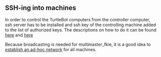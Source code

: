 ## SSH-ing into machines
In order to control the TurtleBot computers from the controller computer, ssh server has to be installed and ssh key of the controlling machine added to the list of authorized keys. 
The descriptions on how to do it can be found [here](https://help.ubuntu.com/community/SSH/OpenSSH/Configuring) and [here](http://askubuntu.com/questions/4830/easiest-way-to-copy-ssh-keys-to-another-machine)

Because broadcasting is needed for multimaster_fkie, it is a good idea to [establish an ad-hoc network](http://howtoubuntu.org/how-to-create-a-wireless-ad-hoc-network-in-ubuntu) for all machines.